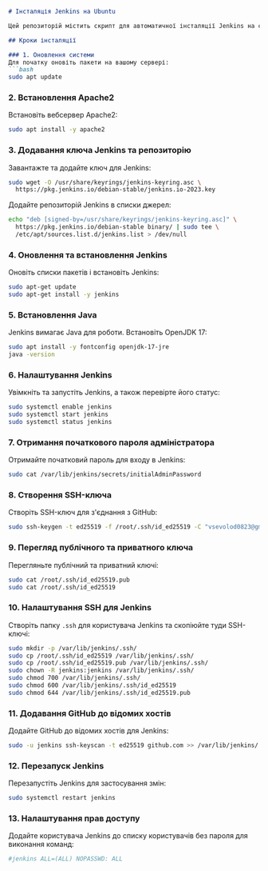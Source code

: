 ```markdown
# Інсталяція Jenkins на Ubuntu

Цей репозиторій містить скрипт для автоматичної інсталяції Jenkins на сервері Ubuntu. Використовуючи наведені команди, ви зможете налаштувати Jenkins з нуля та налаштувати SSH для доступу до репозиторіїв на GitHub.

## Кроки інсталяції

### 1. Оновлення системи
Для початку оновіть пакети на вашому сервері:
```bash
sudo apt update
```

### 2. Встановлення Apache2
Встановіть вебсервер Apache2:
```bash
sudo apt install -y apache2
```

### 3. Додавання ключа Jenkins та репозиторію
Завантажте та додайте ключ для Jenkins:
```bash
sudo wget -O /usr/share/keyrings/jenkins-keyring.asc \
  https://pkg.jenkins.io/debian-stable/jenkins.io-2023.key
```
Додайте репозиторій Jenkins в списки джерел:
```bash
echo "deb [signed-by=/usr/share/keyrings/jenkins-keyring.asc]" \
  https://pkg.jenkins.io/debian-stable binary/ | sudo tee \
  /etc/apt/sources.list.d/jenkins.list > /dev/null
```

### 4. Оновлення та встановлення Jenkins
Оновіть списки пакетів і встановіть Jenkins:
```bash
sudo apt-get update
sudo apt-get install -y jenkins
```

### 5. Встановлення Java
Jenkins вимагає Java для роботи. Встановіть OpenJDK 17:
```bash
sudo apt install -y fontconfig openjdk-17-jre
java -version
```

### 6. Налаштування Jenkins
Увімкніть та запустіть Jenkins, а також перевірте його статус:
```bash
sudo systemctl enable jenkins
sudo systemctl start jenkins
sudo systemctl status jenkins
```

### 7. Отримання початкового пароля адміністратора
Отримайте початковий пароль для входу в Jenkins:
```bash
sudo cat /var/lib/jenkins/secrets/initialAdminPassword
```

### 8. Створення SSH-ключа
Створіть SSH-ключ для з'єднання з GitHub:
```bash
sudo ssh-keygen -t ed25519 -f /root/.ssh/id_ed25519 -C "vsevolod0823@gmail.com"
```

### 9. Перегляд публічного та приватного ключа
Перегляньте публічний та приватний ключі:
```bash
sudo cat /root/.ssh/id_ed25519.pub
sudo cat /root/.ssh/id_ed25519
```

### 10. Налаштування SSH для Jenkins
Створіть папку `.ssh` для користувача Jenkins та скопіюйте туди SSH-ключі:
```bash
sudo mkdir -p /var/lib/jenkins/.ssh/
sudo cp /root/.ssh/id_ed25519 /var/lib/jenkins/.ssh/
sudo cp /root/.ssh/id_ed25519.pub /var/lib/jenkins/.ssh/
sudo chown -R jenkins:jenkins /var/lib/jenkins/.ssh/
sudo chmod 700 /var/lib/jenkins/.ssh/
sudo chmod 600 /var/lib/jenkins/.ssh/id_ed25519
sudo chmod 644 /var/lib/jenkins/.ssh/id_ed25519.pub
```

### 11. Додавання GitHub до відомих хостів
Додайте GitHub до відомих хостів для Jenkins:
```bash
sudo -u jenkins ssh-keyscan -t ed25519 github.com >> /var/lib/jenkins/.ssh/known_hosts
```

### 12. Перезапуск Jenkins
Перезапустіть Jenkins для застосування змін:
```bash
sudo systemctl restart jenkins
```

### 13. Налаштування прав доступу
Додайте користувача Jenkins до списку користувачів без пароля для виконання команд:
```bash
#jenkins ALL=(ALL) NOPASSWD: ALL
```
